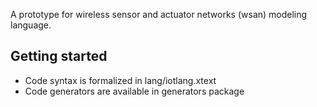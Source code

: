 A prototype for wireless sensor and actuator networks (wsan) modeling language.

## Getting started

* Code syntax is formalized in lang/iotlang.xtext
* Code generators are available in generators package